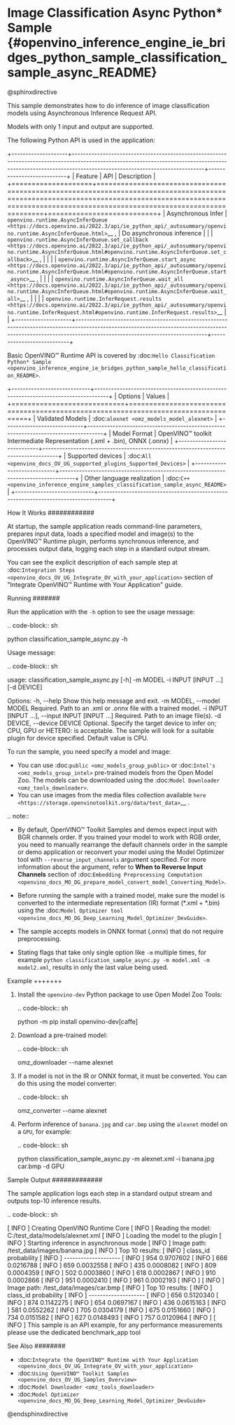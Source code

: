# Image Classification Async Python* Sample {#openvino_inference_engine_ie_bridges_python_sample_classification_sample_async_README}

@sphinxdirective

This sample demonstrates how to do inference of image classification models using Asynchronous Inference Request API.

Models with only 1 input and output are supported.

The following Python API is used in the application:

+--------------------+-----------------------------------------------------------------------------------------------------------------------------------------------------------------------------------------------------------+---------------------------+
| Feature            | API                                                                                                                                                                                                       | Description               |
+====================+===========================================================================================================================================================================================================+===========================+
| Asynchronous Infer | `openvino.runtime.AsyncInferQueue <https://docs.openvino.ai/2022.3/api/ie_python_api/_autosummary/openvino.runtime.AsyncInferQueue.html>`__ ,                                                             | Do asynchronous inference |
|                    | `openvino.runtime.AsyncInferQueue.set_callback <https://docs.openvino.ai/2022.3/api/ie_python_api/_autosummary/openvino.runtime.AsyncInferQueue.html#openvino.runtime.AsyncInferQueue.set_callback>`__ ,  |                           |
|                    | `openvino.runtime.AsyncInferQueue.start_async <https://docs.openvino.ai/2022.3/api/ie_python_api/_autosummary/openvino.runtime.AsyncInferQueue.html#openvino.runtime.AsyncInferQueue.start_async>`__ ,    |                           |
|                    | `openvino.runtime.AsyncInferQueue.wait_all <https://docs.openvino.ai/2022.3/api/ie_python_api/_autosummary/openvino.runtime.AsyncInferQueue.html#openvino.runtime.AsyncInferQueue.wait_all>`__ ,          |                           |
|                    | `openvino.runtime.InferRequest.results <https://docs.openvino.ai/2022.3/api/ie_python_api/_autosummary/openvino.runtime.InferRequest.html#openvino.runtime.InferRequest.results>`__                       |                           |
+--------------------+-----------------------------------------------------------------------------------------------------------------------------------------------------------------------------------------------------------+---------------------------+

Basic OpenVINO™ Runtime API is covered by :doc:`Hello Classification Python* Sample <openvino_inference_engine_ie_bridges_python_sample_hello_classification_README>`.

+----------------------------+-----------------------------------------------------------------------------------+
| Options                    | Values                                                                            |
+============================+===================================================================================+
| Validated Models           | :doc:`alexnet <omz_models_model_alexnet>`                                         |
+----------------------------+-----------------------------------------------------------------------------------+
| Model Format               | OpenVINO™ toolkit Intermediate Representation (.xml + .bin), ONNX (.onnx)         |
+----------------------------+-----------------------------------------------------------------------------------+
| Supported devices          | :doc:`All <openvino_docs_OV_UG_supported_plugins_Supported_Devices>`              |
+----------------------------+-----------------------------------------------------------------------------------+
| Other language realization | :doc:`C++ <openvino_inference_engine_samples_classification_sample_async_README>` |
+----------------------------+-----------------------------------------------------------------------------------+

How It Works
############

At startup, the sample application reads command-line parameters, prepares input data, loads a specified model and image(s) to the OpenVINO™ Runtime plugin, performs synchronous inference, and processes output data, logging each step in a standard output stream.

You can see the explicit description of
each sample step at :doc:`Integration Steps <openvino_docs_OV_UG_Integrate_OV_with_your_application>` section of "Integrate OpenVINO™ Runtime with Your Application" guide.

Running
#######

Run the application with the ``-h`` option to see the usage message:

.. code-block:: sh

   python classification_sample_async.py -h

Usage message:

.. code-block:: sh
   
   usage: classification_sample_async.py [-h] -m MODEL -i INPUT [INPUT ...]
                                         [-d DEVICE]
   
   Options:
     -h, --help            Show this help message and exit.
     -m MODEL, --model MODEL
                           Required. Path to an .xml or .onnx file with a trained
                           model.
     -i INPUT [INPUT ...], --input INPUT [INPUT ...]
                           Required. Path to an image file(s).
     -d DEVICE, --device DEVICE
                           Optional. Specify the target device to infer on; CPU,
                           GPU or HETERO: is acceptable. The sample
                           will look for a suitable plugin for device specified.
                           Default value is CPU.

To run the sample, you need specify a model and image:

- You can use :doc:`public <omz_models_group_public>` or :doc:`Intel's <omz_models_group_intel>` pre-trained models from the Open Model Zoo. The models can be downloaded using the :doc:`Model Downloader <omz_tools_downloader>`.
- You can use images from the media files collection available `here <https://storage.openvinotoolkit.org/data/test_data>`__ .

.. note::
  
   - By default, OpenVINO™ Toolkit Samples and demos expect input with BGR channels order. If you trained your model to work with RGB order, you need to manually rearrange the default channels order in the sample or demo application or reconvert your model using the Model Optimizer tool with ``--reverse_input_channels`` argument specified. For more information about the argument, refer to **When to Reverse Input Channels** section of :doc:`Embedding Preprocessing Computation <openvino_docs_MO_DG_prepare_model_convert_model_Converting_Model>`.
  
   - Before running the sample with a trained model, make sure the model is converted to the intermediate representation (IR) format (\*.xml + \*.bin) using the :doc:`Model Optimizer tool <openvino_docs_MO_DG_Deep_Learning_Model_Optimizer_DevGuide>`.
  
   - The sample accepts models in ONNX format (.onnx) that do not require preprocessing.

   - Stating flags that take only single option like `-m` multiple times, for example `python classification_sample_async.py -m model.xml -m model2.xml`, results in only the last value being used.

Example
+++++++

1. Install the ``openvino-dev`` Python package to use Open Model Zoo Tools:

   .. code-block:: sh

      python -m pip install openvino-dev[caffe]

2. Download a pre-trained model:

   .. code-block:: sh

      omz_downloader --name alexnet
   

3. If a model is not in the IR or ONNX format, it must be converted. You can do this using the model converter:

   .. code-block:: sh

      omz_converter --name alexnet

4. Perform inference of ``banana.jpg`` and ``car.bmp`` using the ``alexnet`` model on a ``GPU``, for example:

   .. code-block:: sh

      python classification_sample_async.py -m alexnet.xml -i banana.jpg car.bmp -d GPU

Sample Output
#############

The sample application logs each step in a standard output stream and outputs top-10 inference results.

.. code-block:: sh
   
   [ INFO ] Creating OpenVINO Runtime Core
   [ INFO ] Reading the model: C:/test_data/models/alexnet.xml
   [ INFO ] Loading the model to the plugin
   [ INFO ] Starting inference in asynchronous mode
   [ INFO ] Image path: /test_data/images/banana.jpg
   [ INFO ] Top 10 results:
   [ INFO ] class_id probability
   [ INFO ] --------------------
   [ INFO ] 954      0.9707602
   [ INFO ] 666      0.0216788
   [ INFO ] 659      0.0032558
   [ INFO ] 435      0.0008082
   [ INFO ] 809      0.0004359
   [ INFO ] 502      0.0003860
   [ INFO ] 618      0.0002867
   [ INFO ] 910      0.0002866
   [ INFO ] 951      0.0002410
   [ INFO ] 961      0.0002193
   [ INFO ]
   [ INFO ] Image path: /test_data/images/car.bmp
   [ INFO ] Top 10 results:
   [ INFO ] class_id probability
   [ INFO ] --------------------
   [ INFO ] 656      0.5120340
   [ INFO ] 874      0.1142275
   [ INFO ] 654      0.0697167
   [ INFO ] 436      0.0615163
   [ INFO ] 581      0.0552262
   [ INFO ] 705      0.0304179
   [ INFO ] 675      0.0151660
   [ INFO ] 734      0.0151582
   [ INFO ] 627      0.0148493
   [ INFO ] 757      0.0120964
   [ INFO ]
   [ INFO ] This sample is an API example, for any performance measurements please use the dedicated benchmark_app tool

   
See Also
########

- :doc:`Integrate the OpenVINO™ Runtime with Your Application <openvino_docs_OV_UG_Integrate_OV_with_your_application>`
- :doc:`Using OpenVINO™ Toolkit Samples <openvino_docs_OV_UG_Samples_Overview>`
- :doc:`Model Downloader <omz_tools_downloader>`
- :doc:`Model Optimizer <openvino_docs_MO_DG_Deep_Learning_Model_Optimizer_DevGuide>`

@endsphinxdirective

